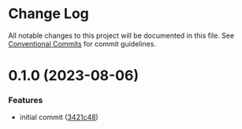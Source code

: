 # Change Log

All notable changes to this project will be documented in this file.
See [Conventional Commits](https://conventionalcommits.org) for commit guidelines.

# 0.1.0 (2023-08-06)


### Features

* initial commit ([3421c48](https://github.com/betaly/loopx/commit/3421c48046c094d0f6e1e68a2fbf35b5facd6736))

